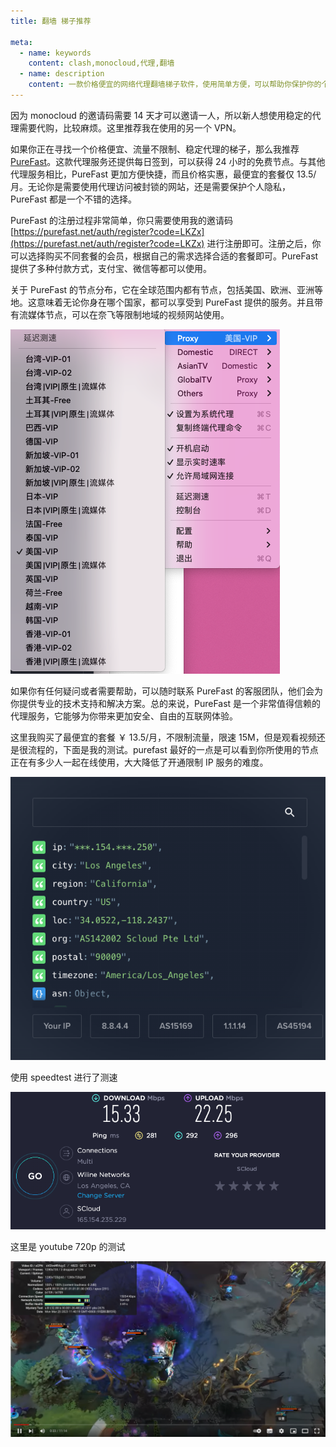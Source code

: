 ```yaml
---
title: 翻墙 梯子推荐

meta:
  - name: keywords
    content: clash,monocloud,代理,翻墙
  - name: description
    content: 一款价格便宜的网络代理翻墙梯子软件，使用简单方便，可以帮助你保护你的个人信息和数据安全。
---
```


因为 monocloud 的邀请码需要 14 天才可以邀请一人，所以新人想使用稳定的代理需要代购，比较麻烦。这里推荐我在使用的另一个 VPN。

如果你正在寻找一个价格便宜、流量不限制、稳定代理的梯子，那么我推荐 [PureFast](https://purefast.net/auth/register?code=LKZx)。这款代理服务还提供每日签到，可以获得 24 小时的免费节点。与其他代理服务相比，PureFast 更加方便快捷，而且价格实惠，最便宜的套餐仅 13.5/月。无论你是需要使用代理访问被封锁的网站，还是需要保护个人隐私，PureFast 都是一个不错的选择。

PureFast 的注册过程非常简单，你只需要使用我的邀请码 [https://purefast.net/auth/register?code=LKZx](https://purefast.net/auth/register?code=LKZx) 进行注册即可。注册之后，你可以选择购买不同套餐的会员，根据自己的需求选择合适的套餐即可。PureFast 提供了多种付款方式，支付宝、微信等都可以使用。

关于 PureFast 的节点分布，它在全球范围内都有节点，包括美国、欧洲、亚洲等地。这意味着无论你身在哪个国家，都可以享受到 PureFast 提供的服务。并且带有流媒体节点，可以在奈飞等限制地域的视频网站使用。

<img alt="clash节点" src="./clash-nodes.png"  />

如果你有任何疑问或者需要帮助，可以随时联系 PureFast 的客服团队，他们会为你提供专业的技术支持和解决方案。总的来说，PureFast 是一个非常值得信赖的代理服务，它能够为你带来更加安全、自由的互联网体验。

这里我购买了最便宜的套餐 ￥ 13.5/月，不限制流量，限速 15M，但是观看视频还是很流程的，下面是我的测试。purefast 最好的一点是可以看到你所使用的节点正在有多少人一起在线使用，大大降低了开通限制 IP 服务的难度。

<img alt="ipinfo" src="./ipinfo.png"  />

使用 speedtest 进行了测速

<img alt="speedtest" src="./speedtest.png" />

这里是 youtube 720p 的测试

<img alt="youtube" src="./youtube-detail.png" />

